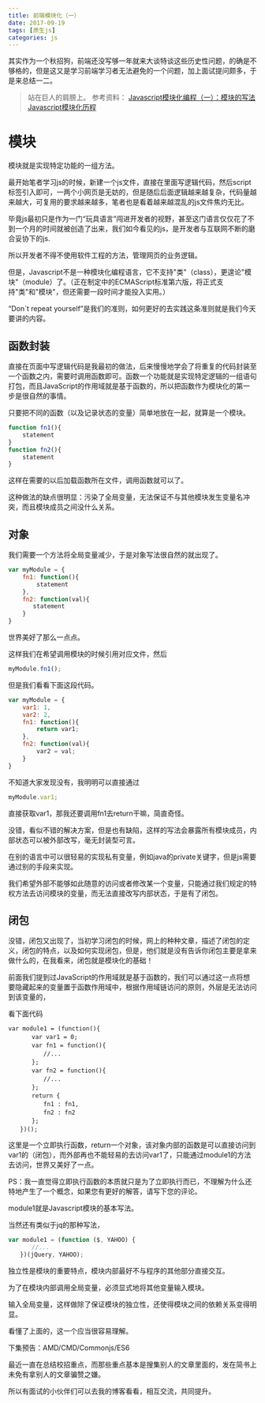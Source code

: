 ```yaml
---
title: 前端模块化（一）
date: 2017-09-19
tags: [原生js]
categories: js
---
```

其实作为一个秋招狗，前端还没写够一年就来大谈特谈这些历史性问题，的确是不够格的，但是这又是学习前端学习者无法避免的一个问题，加上面试提问颇多，于是来总结一二。

>站在巨人的肩膀上。
参考资料：
[Javascript模块化编程（一）：模块的写法](http://www.ruanyifeng.com/blog/2012/10/javascript_module.html)
[Javascript模块化历程](http://web.jobbole.com/83761/)

# 模块

模块就是实现特定功能的一组方法。

最开始笔者学习js的时候，新建一个js文件，直接在里面写逻辑代码，然后script标签引入即可，一两个小网页是无妨的，但是随后后面逻辑越来越复杂，代码量越来越大，可复用的要求越来越多，笔者也是看着越来越混乱的js文件焦灼无比。

毕竟js最初只是作为一门“玩具语言”闯进开发者的视野，甚至这门语言仅仅花了不到一个月的时间就被创造了出来，我们如今看见的js，是开发者与互联网不断的磨合妥协下的js.

所以开发者不得不使用软件工程的方法，管理网页的业务逻辑。

但是，Javascript不是一种模块化编程语言，它不支持"类"（class），更遑论"模块"（module）了。（正在制定中的ECMAScript标准第六版，将正式支持"类"和"模块"，但还需要一段时间才能投入实用。）

“Don`t repeat yourself”是我们的准则，如何更好的去实践这条准则就是我们今天要讲的内容。

## 函数封装

直接在页面中写逻辑代码是我最初的做法，后来慢慢地学会了将重复的代码封装至一个函数之内，需要时调用函数即可。函数一个功能就是实现特定逻辑的一组语句打包，而且JavaScript的作用域就是基于函数的，所以把函数作为模块化的第一步是很自然的事情。

只要把不同的函数（以及记录状态的变量）简单地放在一起，就算是一个模块。

```js
function fn1(){
    statement
}
function fn2(){
    statement
}
```

这样在需要的以后加载函数所在文件，调用函数就可以了。

这种做法的缺点很明显：污染了全局变量，无法保证不与其他模块发生变量名冲突，而且模块成员之间没什么关系。

## 对象

我们需要一个方法将全局变量减少，于是对象写法很自然的就出现了。

```js
var myModule = {
    fn1: function(){
        statement
    },
    fn2: function(val){
       statement
    }
}
```

世界美好了那么一点点。

这样我们在希望调用模块的时候引用对应文件，然后

```js
myModule.fn1();
```

但是我们看看下面这段代码。

```js
var myModule = {
    var1: 1,
    var2: 2,
    fn1: function(){
        return var1;
    },
    fn2: function(val){
        var2 = val;
    }
}
```

不知道大家发现没有，我明明可以直接通过

```js
myModule.var1;
```

直接获取var1，那我还要调用fn1去return干嘛，简直奇怪。

没错，看似不错的解决方案，但是也有缺陷，这样的写法会暴露所有模块成员，内部状态可以被外部改写，毫无封装型可言。

在别的语言中可以很轻易的实现私有变量，例如java的private关键字，但是js需要通过别的手段来实现。

我们希望外部不能够如此随意的访问或者修改某一个变量，只能通过我们规定的特权方法去访问模块的变量，而无法直接改写内部状态，于是有了闭包。

## 闭包

没错，闭包又出现了，当初学习闭包的时候，网上的种种文章，描述了闭包的定义，闭包的特点，以及如何实现闭包，但是，他们就是没有告诉你闭包主要是拿来做什么的，在我看来，闭包就是模块化的基础！

前面我们提到过JavaScript的作用域就是基于函数的，我们可以通过这一点将想要隐藏起来的变量置于函数作用域中，根据作用域链访问的原则，外层是无法访问到该变量的，

看下面代码
```
var module1 = (function(){
　　　　var var1 = 0;
　　　　var fn1 = function(){
　　　　　　//...
　　　　};
　　　　var fn2 = function(){
　　　　　　//...
　　　　};
　　　　return {
　　　　　　fn1 : fn1,
　　　　　　fn2 : fn2
　　　　};
　　})();
```

这里是一个立即执行函数，return一个对象，该对象内部的函数是可以直接访问到var1的（闭包），而外部再也不能轻易的去访问var1了，只能通过module1的方法去访问，世界又美好了一点。

PS：我一直觉得立即执行函数的本质就只是为了立即执行而已，不理解为什么还特地产生了一个概念，如果您有更好的解答，请写下您的评论。

module1就是Javascript模块的基本写法。

当然还有类似于jq的那种写法，

```js
var module1 = (function ($, YAHOO) {
　　　　//...
　　})(jQuery, YAHOO);
```

独立性是模块的重要特点，模块内部最好不与程序的其他部分直接交互。

为了在模块内部调用全局变量，必须显式地将其他变量输入模块。

输入全局变量，这样做除了保证模块的独立性，还使得模块之间的依赖关系变得明显。

看懂了上面的，这一个应当很容易理解。

下集预告：AMD/CMD/Commonjs/ES6

最近一直在总结校招重点，而那些重点基本是搜集别人的文章里面的，发在简书上未免有拿别人的文章骗赞之嫌。

所以有面试的小伙伴们可以去我的博客看看，相互交流，共同提升。
